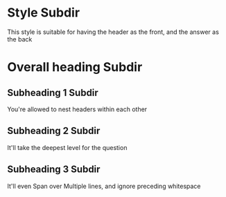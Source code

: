 <!-- CARD -->
# Style Subdir 
This style is suitable for having the header as the front, and the answer as the back
# Overall heading Subdir
<!-- CARD -->
## Subheading 1 Subdir
You're allowed to nest headers within each other
<!-- CARD -->
## Subheading 2 Subdir
It'll take the deepest level for the question
<!-- CARD -->
## Subheading 3 Subdir
   
   
   
It'll even
Span over
Multiple lines, and ignore preceding whitespace